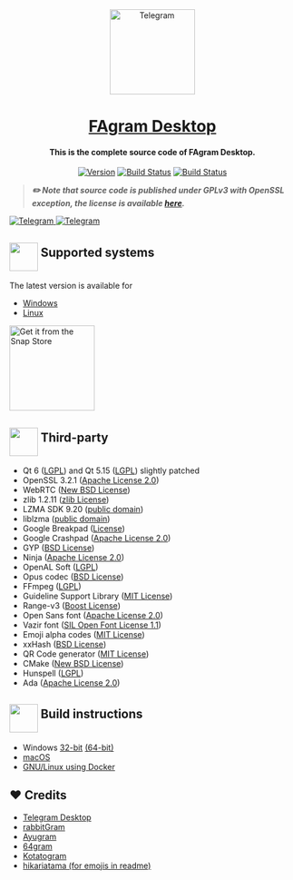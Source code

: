 <div align="center">
<img alt="Telegram" width="150x" src="https://github.com/FajoX1/fagramdesktop/blob/dev/Telegram/Resources/art/icon512@2x.png?raw=true">

<h1><a href='https://t.me/FAgramNews'>FAgram Desktop</a></h1>

#### This is the complete source code of FAgram Desktop.

[![Version](https://badge.fury.io/gh/telegramdesktop%2Ftdesktop.svg)](https://github.com/fajox1/fagramdesktop/releases)
[![Build Status](https://github.com/fajox1/fagramdesktop/workflows/Windows./badge.svg)](https://github.com/fajox1/fagramdestkop/actions)
[![Build Status](https://github.com/fajox1/fagramdesktop/workflows/Snap./badge.svg)](https://github.com/fajox1/fagramdestkop/actions)
</div>

> ***✏️ Note that source code is published under GPLv3 with OpenSSL exception, the license is available [here][license].***

<a href="https://t.me/FAgramNews">
<img alt="Telegram" src="https://img.shields.io/badge/Telegram_Channel-0a0a0a?style=for-the-badge&logo=telegram">
</a>
<a href="https://t.me/FAgramChat">
<img alt="Telegram" src="https://img.shields.io/badge/Telegram_Chat-0a0a0a?style=for-the-badge&logo=telegram">
</a>

## <h2><img src="https://github.com/hikariatama/assets/raw/master/680-it-developer-flat.webp" height="50" align="middle"> Supported systems</h2>

The latest version is available for

* [Windows](https://t.me/FAgramWindows)
* [Linux](https://t.me/FAgramLinux)

<a href="https://snapcraft.io/fagram">
  <img width=150, alt="Get it from the Snap Store" src="https://snapcraft.io/static/images/badges/en/snap-store-black.svg" />
</a>

## <h2><img src="https://github.com/hikariatama/assets/raw/master/1312-micro-sd-card-flat.webp" height="50" align="middle"> Third-party</h2>

* Qt 6 ([LGPL](http://doc.qt.io/qt-6/lgpl.html)) and Qt 5.15 ([LGPL](http://doc.qt.io/qt-5/lgpl.html)) slightly patched
* OpenSSL 3.2.1 ([Apache License 2.0](https://www.openssl.org/source/apache-license-2.0.txt))
* WebRTC ([New BSD License](https://github.com/desktop-app/tg_owt/blob/master/LICENSE))
* zlib 1.2.11 ([zlib License](http://www.zlib.net/zlib_license.html))
* LZMA SDK 9.20 ([public domain](http://www.7-zip.org/sdk.html))
* liblzma ([public domain](http://tukaani.org/xz/))
* Google Breakpad ([License](https://chromium.googlesource.com/breakpad/breakpad/+/master/LICENSE))
* Google Crashpad ([Apache License 2.0](https://chromium.googlesource.com/crashpad/crashpad/+/master/LICENSE))
* GYP ([BSD License](https://github.com/bnoordhuis/gyp/blob/master/LICENSE))
* Ninja ([Apache License 2.0](https://github.com/ninja-build/ninja/blob/master/COPYING))
* OpenAL Soft ([LGPL](https://github.com/kcat/openal-soft/blob/master/COPYING))
* Opus codec ([BSD License](http://www.opus-codec.org/license/))
* FFmpeg ([LGPL](https://www.ffmpeg.org/legal.html))
* Guideline Support Library ([MIT License](https://github.com/Microsoft/GSL/blob/master/LICENSE))
* Range-v3 ([Boost License](https://github.com/ericniebler/range-v3/blob/master/LICENSE.txt))
* Open Sans font ([Apache License 2.0](http://www.apache.org/licenses/LICENSE-2.0.html))
* Vazir font ([SIL Open Font License 1.1](https://github.com/rastikerdar/vazir-font/blob/master/OFL.txt))
* Emoji alpha codes ([MIT License](https://github.com/emojione/emojione/blob/master/extras/alpha-codes/LICENSE.md))
* xxHash ([BSD License](https://github.com/Cyan4973/xxHash/blob/dev/LICENSE))
* QR Code generator ([MIT License](https://github.com/nayuki/QR-Code-generator#license))
* CMake ([New BSD License](https://github.com/Kitware/CMake/blob/master/Copyright.txt))
* Hunspell ([LGPL](https://github.com/hunspell/hunspell/blob/master/COPYING.LESSER))
* Ada ([Apache License 2.0](https://github.com/ada-url/ada/blob/main/LICENSE-APACHE))

## <h2><img src="https://github.com/hikariatama/assets/raw/master/1326-command-window-line-flat.webp" height="50" align="middle"> Build instructions</h2>

* Windows [32-bit](win32_build) [(64-bit)](win64_build)
* [macOS](mac_build)
* [GNU/Linux using Docker][linux_build]

## ❤️ Credits

* [Telegram Desktop](https://github.com/telegramdesktop/tdesktop)
* [rabbitGram](https://github.com/rabbitGramDesktop)
* [Ayugram](https://github.com/ayugram/AyugramDesktop)
* [64gram](https://github.com/TDesktop-x64/tdesktop)
* [Kotatogram](https://github.com/kotatogram/kotatogram-desktop)
* [hikariatama (for emojis in readme)](https://github.com/hikariatama)

[//]: # (LINKS)
[fagram]: https://t.me/FAgramNews
[fagram_desktop]: https://t.me/FAgramNews
[telegram_desktop]: https://github.com/fajox1/fagramdesktop
[telegram_api]: https://core.telegram.org
[telegram_proto]: https://core.telegram.org/mtproto
[license]: LICENSE
[win]: https://t.me/FAgramWindows
[linux]: https://t.me/FAgramLinux
[win32_build]: docs/building-win.md
[win64_build]: docs/building-win64.md
[mac_build]: docs/building-mac.md
[linux_build]: docs/building-linux.md
[preview_image]: https://raw.githubusercontent.com/telegramdesktop/tdesktop/dev/docs/assets/preview.png "Preview of FAgram Deskop"
